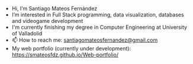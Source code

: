 - Hi, I’m Santiago Mateos Fernández
- I’m interested in Full Stack programming, data visualization, databases and videogame development
- I'm currently finishing my degree in Computer Engineering at University of Valladolid
- 📫 How to reach me: santiagomateosfernandez@gmail.com
- My web portfolio (currently under development): https://smateosfdz.github.io/Web-portfolio/

<!---
snty181/snty181 is a ✨ special ✨ repository because its `README.md` (this file) appears on your GitHub profile.
You can click the Preview link to take a look at your changes.
--->
